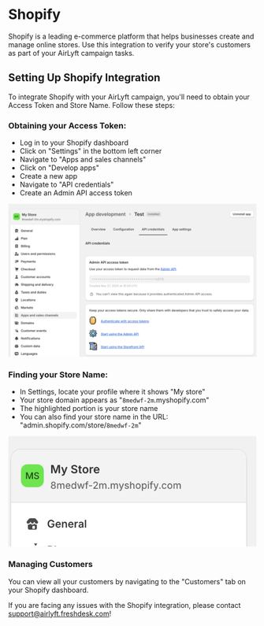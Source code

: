 # Shopify

Shopify is a leading e-commerce platform that helps businesses create and manage online stores. Use this integration to verify your store's customers as part of your AirLyft campaign tasks.

## Setting Up Shopify Integration

To integrate Shopify with your AirLyft campaign, you'll need to obtain your Access Token and Store Name. Follow these steps:

### Obtaining your Access Token:

- Log in to your Shopify dashboard
- Click on "Settings" in the bottom left corner
- Navigate to "Apps and sales channels"
- Click on "Develop apps"
- Create a new app
- Navigate to "API credentials"
- Create an Admin API access token

![Shopify API Token](../../../images/EmailShopifyAPI.png)

### Finding your Store Name:

- In Settings, locate your profile where it shows "My store"
- Your store domain appears as "`8medwf-2m`.myshopify.com"
- The highlighted portion is your store name
- You can also find your store name in the URL: "admin.shopify.com/store/`8medwf-2m`"

![Shopify Store Name](../../../images/EmailShopifyStore.png)

### Managing Customers

You can view all your customers by navigating to the "Customers" tab on your Shopify dashboard.

If you are facing any issues with the Shopify integration, please contact [support@airlyft.freshdesk.com](mailto:support@airlyft.freshdesk.com)!

